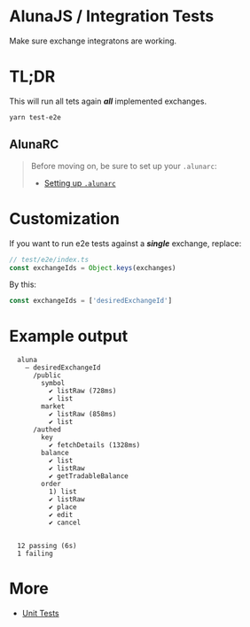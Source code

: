 # AlunaJS / Integration Tests

Make sure exchange integratons are working.

# TL;DR

This will run all tets again _**all**_ implemented exchanges.

```
yarn test-e2e
```

## AlunaRC
> Before moving on, be sure to set up your `.alunarc`:
> - [Setting up `.alunarc`](../../docs/alunarc.md)


# Customization

If you want to run e2e tests against a _**single**_ exchange, replace:

```ts
// test/e2e/index.ts
const exchangeIds = Object.keys(exchanges)
```

By this:

```ts
const exchangeIds = ['desiredExchangeId']
```


# Example output

```
  aluna
    — desiredExchangeId
      /public
        symbol
          ✔ listRaw (728ms)
          ✔ list
        market
          ✔ listRaw (858ms)
          ✔ list
      /authed
        key
          ✔ fetchDetails (1328ms)
        balance
          ✔ list
          ✔ listRaw
          ✔ getTradableBalance
        order
          1) list
          ✔ listRaw
          ✔ place
          ✔ edit
          ✔ cancel


  12 passing (6s)
  1 failing
```


# More
 - [Unit Tests](..)
